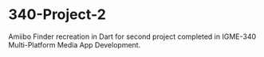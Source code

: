 # 340-Project-2
Amiibo Finder recreation in Dart for second project completed in IGME-340 Multi-Platform Media App Development.
